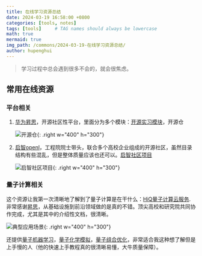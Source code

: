 ```yaml
---
title: 在线学习资源总结
date: 2024-03-19 16:58:00 +0800
categories: [tools, notes]
tags: [tools]     # TAG names should always be lowercase
math: true
mermaid: true
img_path: /commons/2024-03-19-在线学习资源总结/
author: hupenghui
---
```


> 学习过程中总会遇到很多不会的，就会很焦虑。

## 常用在线资源

### 平台相关

1. [华为昇思](https://www.mindspore.cn/)，开源社区性平台，里面分为多个模块：[开源实习模块](https://www.mindspore.cn/internship)，开源仓

    ![开源仓](开源仓.png){: .right w="400" h="300"}

2. [启智openl](https://openi.org.cn/html/Club/2019/0227/14.html)，工程院院士带头，联合多个高校企业组成的开源社区，虽然目录结构有些混乱，但是整体质量应该也还可以。[启智社区项目](https://openi.org.cn/projects/)

    ![启智社区项目](启智社区项目.png){: .right w="400" h="300"}

### 量子计算相关

这个资源让我第一次清晰地了解到了量子计算是在干什么：[HiQ量子计算云服务](https://hiq.huaweicloud.com/home).非常感谢[昇思](https://www.mindspore.cn/)，从基础设施到前沿领域做的是真的不错。顶尖高校和研究院共同协作完成，尤其是其中的介绍性文档，很清晰。

![典型应用场景](典型应用场景.png){: .right w="400" h="300"}

还提供[量子机器学习](https://hiq.huaweicloud.com/tutorial/qnn_for_nlp)，[量子化学模拟](https://hiq.huaweicloud.com/tutorial/vqe_for_quantum_chemistry)，[量子组合优化](https://hiq.huaweicloud.com/tutorial/quantum_approximate_optimization_algorithm)，非常适合我这种想了解但是上手慢的人（他的快速上手教程真的很清晰易懂，大牛质量保障）。

### 

